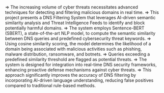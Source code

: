=> The increasing volume of cyber threats necessitates advanced techniques for detecting and filtering malicious domains in real time. 
=> This project presents a DNS Filtering System that leverages AI-driven semantic similarity analysis and Threat Intelligence Feeds to identify and 
block potentially harmful domains. 
=> The system employs Sentence-BERT (SBERT), a state-of-the-art NLP model, to compute the semantic similarity between DNS queries and predefined 
cybersecurity threat keywords. 
=> Using cosine similarity scoring, the model determines the likelihood of a domain being associated with malicious activities such as phishing, 
malware distribution, ransomware, and botnets. 
=> Queries exceeding a predefined similarity threshold are flagged as potential threats. 
=> The system is designed for integration into real-time DNS security frameworks, enhancing proactive defense mechanisms against cyber threats. 
=> This approach significantly improves the accuracy of DNS filtering by incorporating AI-driven language understanding, reducing false positives 
compared to traditional rule-based methods. 
 
